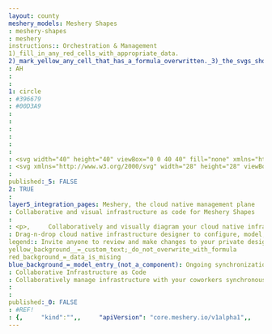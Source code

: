 ```yaml
---
layout: county 
meshery_models: Meshery Shapes
: meshery-shapes
: meshery
instructions:: Orchestration & Management
1)_fill_in_any_red_cells_with_appropriate_data.
2)_mark_yellow_any_cell_that_has_a_formula_overwritten._3)_the_svgs_shouldn't_have_xml_header_they_are_added_programmatically_through_workflows: App Definition and Development
: AH
: 
: 
1: circle
: #396679
: #00D3A9
: 
: 
: 
: 
: 
: 
: <svg width="40" height="40" viewBox="0 0 40 40" fill="none" xmlns="http://www.w3.org/2000/svg">, <path d="M12.5137 36.6823C3.30027 32.2711 -0.593255 21.2252 3.81749 12.0105C5.93563 7.58552 9.7246 4.18328 14.3509 2.55224C18.9772 0.921197 24.0618 1.19497 28.4863 3.31331C37.6998 7.72454 41.5932 18.7705 37.1825 27.9851C32.7718 37.1997 21.7272 41.0935 12.5137 36.6823Z" fill="#00B39F" fill-opacity="0.1" stroke="#00B39F" stroke-miterlimit="10"/>, </svg>, 
: <svg xmlns="http://www.w3.org/2000/svg" width="28" height="28" viewBox="0 0 28 28" fill="none">,   <path d="M13.0064 10.0312C12.5024 7.03522 9.87043 4.73926 6.73448 4.73926C3.20654 4.73926 0.350586 7.59521 0.350586 11.1232C0.350586 14.2871 2.64655 16.8911 5.6425 17.395V12.3831C5.6425 11.0952 6.67848 10.0312 7.99446 10.0312H13.0064Z" fill="#EAEFF1"/>,   <path d="M12.9219 18.459C12.5019 17.731 12.5019 16.835 12.9219 16.107L15.5258 11.5991H7.96595C7.54596 11.5991 7.20996 11.9351 7.20996 12.3551V22.4349C7.20996 22.8549 7.54596 23.1909 7.96595 23.1909H18.0458C18.4658 23.1909 18.8018 22.8549 18.8018 22.4349V19.635H14.9658C14.1258 19.635 13.3419 19.187 12.9219 18.459Z" fill="#EAEFF1"/>,   <path d="M26.8385 16.9188L21.2386 7.20294C20.9586 6.69895 20.2026 6.69895 19.9226 7.20294L14.3227 16.9188C14.0427 17.4228 14.4067 18.0668 14.9947 18.0668H26.2225C26.7825 18.0668 27.1465 17.4228 26.8385 16.9188Z" fill="#EAEFF1"/>, </svg>
: 
published:_5: FALSE
2: TRUE
: 
layer5_integration_pages: Meshery, the cloud native management plane
: Collaborative and visual infrastructure as code for Meshery Shapes
: 
: <p>,     Collaboratively and visually diagram your cloud native infrastructure with GitOps-style pipeline integration. Design, test, and manage configuration your Kubernetes-based, containerized applications as a visual topology., </p>, <p>,     Looking for best practice cloud native design and deployment best practices? Choose from thousands of pre-built components in MeshMap. Choose from hundreds of ready-made design patterns by importing templates from Meshery Catalog or use our low code designer, MeshMap, to create and deploy your own cloud native infrastructure designs., </p>
: Drag-n-drop cloud native infrastructure designer to configure, model, and deploy your workloads.
legend:: Invite anyone to review and make changes to your private designs.
yellow_background__=_custom_text;_do_not_overwrite_with_formula
red_background_=_data_is_mising
blue_background_=_model_entry_(not_a_component): Ongoing synchronization of Kubernetes configuration and changes across any number of clusters.
: Collaborative Infrastructure as Code
: Collaboratively manage infrastructure with your coworkers synchronously sharing the same designs.
: 
: 
published:_0: FALSE
: #REF!
: {,     "kind":"",,     "apiVersion": "core.meshery.io/v1alpha1",,     "displayName": "",,     "format": "JSON",,     "metadata": {,         "genealogy": "",,         "isAnnotation": "TRUE",,         "isNamespaced": "false",,         "logoURL": "",,         "model": "meshery-shapes",,         "modelDisplayName": "Meshery Shapes",,         "primaryColor": "#00B39F",,         "published": "TRUE",,         "secondaryColor": "#00D3A9",,         "shape": "circle",,         "styleOverrides": ",L2242,",,         "subCategory": "App Definition and Development",,         "svgColor": "",,         "svgComplete": "",,         "svgWhite": "",     },,     "model": {,         "name": "meshery-shapes",,         "version": "1.0.0",,         "displayName": "Meshery Shapes",,         "category": {,             "name": "Orchestration & Management",,             "metadata": {,                 "svgColor": "",,                 "svgWhite": "",,                 "isAnnotation": "TRUE",             },         },     },,         "schema": "{\"properties\": { \"title\": \"Label\", \"type\": \"String\", \"description\": \"Phrase displayed as a caption to the component.\" },\"title\": \"Shape\",\"type\": \"object\",\"description\": \"Use this shape to customize your designs. The presence of this shape in your design has no semantic relationship to the infrastructure under management. Convert this shape to a Component in order for Meshery to orchestrate representative infrastructure.\"}", , }
---
```

